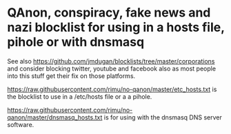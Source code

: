 # QAnon, conspiracy, fake news and nazi blocklist for using in a hosts file, pihole or with dnsmasq

See also https://github.com/jmdugan/blocklists/tree/master/corporations and consider blocking twitter, youtube and facebook also as most people into this stuff get their fix on those platforms.

https://raw.githubusercontent.com/rimu/no-qanon/master/etc_hosts.txt is the blocklist to use in a /etc/hosts file or a a pihole.

https://raw.githubusercontent.com/rimu/no-qanon/master/dnsmasq_hosts.txt is for using with the dnsmasq DNS server software.
